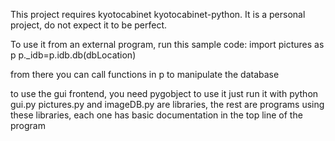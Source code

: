 This project requires kyotocabinet kyotocabinet-python.
It is a personal project, do not expect it to be perfect.

To use it from an external program, run this sample code:
import pictures as p
p._idb=p.idb.db(dbLocation)

from there you can call functions in p to manipulate the database

to use the gui frontend, you need pygobject
to use it just run it with python gui.py
pictures.py and imageDB.py are libraries, the rest are programs using 
these libraries, each one has basic documentation in the top line of the program
